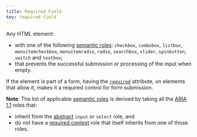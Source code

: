 ```yaml
---
title: Required Field
key: required-field
---
```


Any HTML element:

- with one of the following [semantic roles][semantic role]: `checkbox`, `combobox`, `listbox`, `menuitemcheckbox`, `menuitemradio`, `radio`, `searchbox`, `slider`, `spinbutton`, `switch` and `textbox`;
- that prevents the successful submission or processing of the input when empty.

If the element is part of a form, having the [`required`](https://html.spec.whatwg.org/#the-required-attribute) attribute, on elements that allow it, makes it a required control for form submission.

**Note**: The list of applicable [semantic roles][semantic role] is derived by taking all the [ARIA 1.1][] roles that:

- inherit from the [abstract][] `input` or `select` role, and
- do not have a [required context][] role that itself inherits from one of those roles.

[abstract]: https://www.w3.org/TR/wai-aria/#abstract_roles
[aria 1.1]: https://www.w3.org/TR/wai-aria-1.1/
[required context]: https://www.w3.org/TR/wai-aria/#scope
[semantic role]: #semantic-role 'Definition of semantic role'